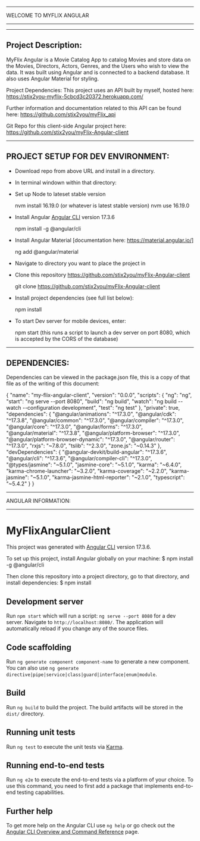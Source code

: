 *************************
WELCOME TO MYFLIX ANGULAR
*************************


--------------------
Project Description:
--------------------

MyFlix Angular is a Movie Catalog App to catalog Movies and store data on the Movies, Directors, Actors, Genres, and the Users who wish to view the data.  It was built using Angular and is connected to a backend database.  It also uses Angular Material for styling. 


Project Dependencies: 
This project uses an API built by myself, hosted here:
https://stix2you-myflix-5cbcd3c20372.herokuapp.com/

Further information and documentation related to this API can be found here:
https://github.com/stix2you/myFlix_api

Git Repo for this client-side Angular project here:
https://github.com/stix2you/myFlix-Angular-client



----------------------------------
PROJECT SETUP FOR DEV ENVIRONMENT:
----------------------------------

- Download repo from above URL and install in a directory.

- In terminal windown within that directory:

- Set up Node to lateset stable version

   nvm install 16.19.0 (or whatever is latest stable version)
   nvm use 16.19.0

- Install Angular [Angular CLI](https://github.com/angular/angular-cli) version 17.3.6

   npm install -g @angular/cli

- Install Angular Material [documentation here: https://material.angular.io/]

   ng add @angular/material

- Navigate to directory you want to place the project in

- Clone this repository https://github.com/stix2you/myFlix-Angular-client

   git clone https://github.com/stix2you/myFlix-Angular-client

- Install project dependencies (see full list below):

   npm install 

- To start Dev server for mobile devices, enter:

   npm start   (this runs a script to launch a dev server on port 8080, which is accepted by the CORS of the database)


-------------
DEPENDENCIES:
-------------

Dependencies can be viewed in the package.json file, this is a copy of that file as of the writing of this document:

{
  "name": "my-flix-angular-client",
  "version": "0.0.0",
  "scripts": {
    "ng": "ng",
    "start": "ng serve --port 8080",
    "build": "ng build",
    "watch": "ng build --watch --configuration development",
    "test": "ng test"
  },
  "private": true,
  "dependencies": {
    "@angular/animations": "^17.3.0",
    "@angular/cdk": "^17.3.8",
    "@angular/common": "^17.3.0",
    "@angular/compiler": "^17.3.0",
    "@angular/core": "^17.3.0",
    "@angular/forms": "^17.3.0",
    "@angular/material": "^17.3.8",
    "@angular/platform-browser": "^17.3.0",
    "@angular/platform-browser-dynamic": "^17.3.0",
    "@angular/router": "^17.3.0",
    "rxjs": "~7.8.0",
    "tslib": "^2.3.0",
    "zone.js": "~0.14.3"
  },
  "devDependencies": {
    "@angular-devkit/build-angular": "^17.3.6",
    "@angular/cli": "^17.3.6",
    "@angular/compiler-cli": "^17.3.0",
    "@types/jasmine": "~5.1.0",
    "jasmine-core": "~5.1.0",
    "karma": "~6.4.0",
    "karma-chrome-launcher": "~3.2.0",
    "karma-coverage": "~2.2.0",
    "karma-jasmine": "~5.1.0",
    "karma-jasmine-html-reporter": "~2.1.0",
    "typescript": "~5.4.2"
  }
}


********************
ANGULAR INFORMATION:
********************

# MyFlixAngularClient

This project was generated with [Angular CLI](https://github.com/angular/angular-cli) version 17.3.6.

To set up this project, install Angular globally on your machine:
$ npm install -g @angular/cli

Then clone this repository into a project directory, go to that directory, and install dependencies:
$ npm install

## Development server

Run `npm start` which will run a script:  `ng serve --port 8080` for a dev server. Navigate to `http://localhost:8080/`. The application will automatically reload if you change any of the source files.

## Code scaffolding

Run `ng generate component component-name` to generate a new component. You can also use `ng generate directive|pipe|service|class|guard|interface|enum|module`.

## Build

Run `ng build` to build the project. The build artifacts will be stored in the `dist/` directory.

## Running unit tests

Run `ng test` to execute the unit tests via [Karma](https://karma-runner.github.io).

## Running end-to-end tests

Run `ng e2e` to execute the end-to-end tests via a platform of your choice. To use this command, you need to first add a package that implements end-to-end testing capabilities.

## Further help

To get more help on the Angular CLI use `ng help` or go check out the [Angular CLI Overview and Command Reference](https://angular.io/cli) page.
